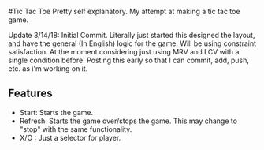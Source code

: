 #Tic Tac Toe
Pretty self explanatory.
My attempt at making a tic tac toe game.

Update 3/14/18: Initial Commit. Literally just started this designed the layout, and have the general (In English) logic for the game.
Will be using constraint satisfaction. At the moment considering just using MRV and LCV with a single condition before.
Posting this early so that I can commit, add, push, etc. as i'm working on it.

## Features

* Start: Starts the game.
* Refresh: Starts the game over/stops the game. This may change to "stop" with the same functionality.
* X/O : Just a selector for player.
